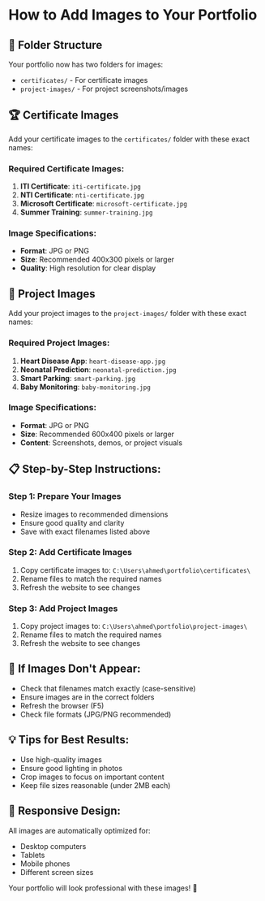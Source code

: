 # How to Add Images to Your Portfolio

## 📁 Folder Structure
Your portfolio now has two folders for images:
- `certificates/` - For certificate images
- `project-images/` - For project screenshots/images

## 🏆 Certificate Images
Add your certificate images to the `certificates/` folder with these exact names:

### Required Certificate Images:
1. **ITI Certificate**: `iti-certificate.jpg`
2. **NTI Certificate**: `nti-certificate.jpg`
3. **Microsoft Certificate**: `microsoft-certificate.jpg`
4. **Summer Training**: `summer-training.jpg`

### Image Specifications:
- **Format**: JPG or PNG
- **Size**: Recommended 400x300 pixels or larger
- **Quality**: High resolution for clear display

## 🚀 Project Images
Add your project images to the `project-images/` folder with these exact names:

### Required Project Images:
1. **Heart Disease App**: `heart-disease-app.jpg`
2. **Neonatal Prediction**: `neonatal-prediction.jpg`
3. **Smart Parking**: `smart-parking.jpg`
4. **Baby Monitoring**: `baby-monitoring.jpg`

### Image Specifications:
- **Format**: JPG or PNG
- **Size**: Recommended 600x400 pixels or larger
- **Content**: Screenshots, demos, or project visuals

## 📋 Step-by-Step Instructions:

### Step 1: Prepare Your Images
- Resize images to recommended dimensions
- Ensure good quality and clarity
- Save with exact filenames listed above

### Step 2: Add Certificate Images
1. Copy certificate images to: `C:\Users\ahmed\portfolio\certificates\`
2. Rename files to match the required names
3. Refresh the website to see changes

### Step 3: Add Project Images
1. Copy project images to: `C:\Users\ahmed\portfolio\project-images\`
2. Rename files to match the required names
3. Refresh the website to see changes

## 🔧 If Images Don't Appear:
- Check that filenames match exactly (case-sensitive)
- Ensure images are in the correct folders
- Refresh the browser (F5)
- Check file formats (JPG/PNG recommended)

## 💡 Tips for Best Results:
- Use high-quality images
- Ensure good lighting in photos
- Crop images to focus on important content
- Keep file sizes reasonable (under 2MB each)

## 📱 Responsive Design:
All images are automatically optimized for:
- Desktop computers
- Tablets
- Mobile phones
- Different screen sizes

Your portfolio will look professional with these images! 🎉

